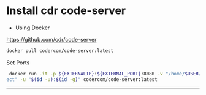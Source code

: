 # Install cdr code-server

* Using Docker

<https://github.com/cdr/code-server>

```bash
docker pull codercom/code-server:latest
```

Set Ports

```bash
 docker run -it -p ${EXTERNALIP}:${EXTERNAL_PORT}:8080 -v "/home/$USER/projects:/home/coder/proj
ect" -u "$(id -u):$(id -g)" codercom/code-server:latest
```

----
